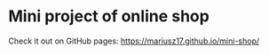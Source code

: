 # Mini project of online shop

Check it out on GitHub pages: https://mariusz17.github.io/mini-shop/
